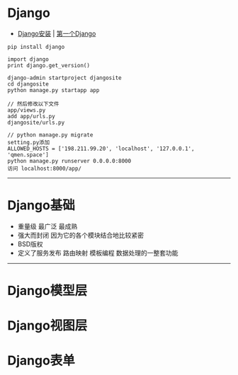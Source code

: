 # **Django**

- [Django安装](https://www.djangoproject.com/download/) | [第一个Django](https://docs.djangoproject.com/en/1.10/intro/tutorial01/)

```
pip install django

import django
print django.get_version()

django-admin startproject djangosite
cd djangosite
python manage.py startapp app

// 然后修改以下文件
app/views.py
add app/urls.py
djangosite/urls.py

// python manage.py migrate
setting.py添加
ALLOWED_HOSTS = ['198.211.99.20', 'localhost', '127.0.0.1', 'qmen.space']
python manage.py runserver 0.0.0.0:8000
访问 localhost:8000/app/
```

--------------------------------------------------------------------------------

# Django基础

- 重量级 最广泛 最成熟
- 强大而封闭 因为它的各个模块结合地比较紧密
- BSD版权
- 定义了服务发布 路由映射 模板编程 数据处理的一整套功能

--------------------------------------------------------------------------------

# Django模型层

# Django视图层

# Django表单
